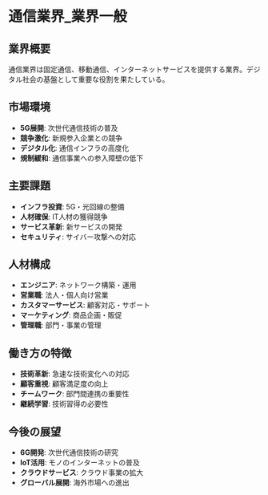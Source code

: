 # 通信業界_業界一般

## 業界概要
通信業界は固定通信、移動通信、インターネットサービスを提供する業界。デジタル社会の基盤として重要な役割を果たしている。

## 市場環境
- **5G展開**: 次世代通信技術の普及
- **競争激化**: 新規参入企業との競争
- **デジタル化**: 通信インフラの高度化
- **規制緩和**: 通信事業への参入障壁の低下

## 主要課題
- **インフラ投資**: 5G・光回線の整備
- **人材確保**: IT人材の獲得競争
- **サービス革新**: 新サービスの開発
- **セキュリティ**: サイバー攻撃への対応

## 人材構成
- **エンジニア**: ネットワーク構築・運用
- **営業職**: 法人・個人向け営業
- **カスタマーサービス**: 顧客対応・サポート
- **マーケティング**: 商品企画・販促
- **管理職**: 部門・事業の管理

## 働き方の特徴
- **技術革新**: 急速な技術変化への対応
- **顧客重視**: 顧客満足度の向上
- **チームワーク**: 部門間連携の重要性
- **継続学習**: 技術習得の必要性

## 今後の展望
- **6G開発**: 次世代通信技術の研究
- **IoT活用**: モノのインターネットの普及
- **クラウドサービス**: クラウド事業の拡大
- **グローバル展開**: 海外市場への進出 